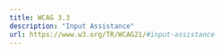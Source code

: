 ```yaml
---
title: WCAG 3.3
description: "Input Assistance"
url: https://www.w3.org/TR/WCAG21/#input-assistance
---
```

